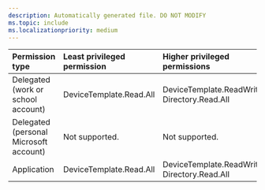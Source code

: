 ```yaml
---
description: Automatically generated file. DO NOT MODIFY
ms.topic: include
ms.localizationpriority: medium
---
```


|Permission type|Least privileged permission|Higher privileged permissions|
|:---|:---|:---|
|Delegated (work or school account)|DeviceTemplate.Read.All|DeviceTemplate.ReadWrite.All, Directory.Read.All|
|Delegated (personal Microsoft account)|Not supported.|Not supported.|
|Application|DeviceTemplate.Read.All|DeviceTemplate.ReadWrite.All, Directory.Read.All|
